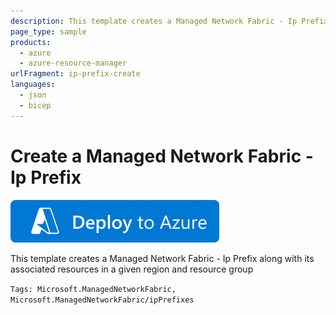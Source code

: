 ```yaml
---
description: This template creates a Managed Network Fabric - Ip Prefix along with its associated resources in a given region and resource group
page_type: sample
products:
  - azure
  - azure-resource-manager
urlFragment: ip-prefix-create
languages:
  - json
  - bicep
---
```


# Create a Managed Network Fabric - Ip Prefix

[![Deploy To Azure](https://raw.githubusercontent.com/Azure/azure-quickstart-templates/master/1-CONTRIBUTION-GUIDE/images/deploytoazure.svg?sanitize=true)](https://portal.azure.com/#create/Microsoft.Template/uri/https%3A%2F%2Fraw.githubusercontent.com%2FAzure%2Fazure-quickstart-templates%2Fmaster%2Fquickstarts%2Fmicrosoft.managednetworkfabric%2Fip-prefix-create%2Fmain.bicep)

This template creates a Managed Network Fabric - Ip Prefix along with its associated resources in a given region and resource group

`Tags: Microsoft.ManagedNetworkFabric, Microsoft.ManagedNetworkFabric/ipPrefixes`
